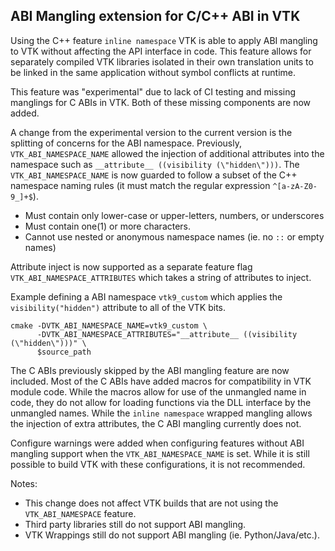 ## ABI Mangling extension for C/C++ ABI in VTK

Using the C++ feature `inline namespace` VTK is able to apply ABI mangling
to VTK without affecting the API interface in code. This feature allows for
separately compiled VTK libraries isolated in their own translation units to
be linked in the same application without symbol conflicts at runtime.

This feature was "experimental" due to lack of  CI testing and
missing manglings for C ABIs in VTK. Both of these missing components are
now added.

A change from the experimental version to the current version is the splitting
of concerns for the ABI namespace. Previously, `VTK_ABI_NAMESPACE_NAME` allowed
the injection of additional attributes into the namespace such as
`__attribute__ ((visibility (\"hidden\")))`. The `VTK_ABI_NAMESPACE_NAME` is now
guarded to follow a subset of the C++ namespace naming rules (it must match the
regular expression `^[a-zA-Z0-9_]+$`).

* Must contain only lower-case or upper-letters, numbers, or underscores
* Must contain one(1) or more characters.
* Cannot use nested or anonymous namespace names (ie. no `::` or empty names)

Attribute inject is now supported as a separate feature flag `VTK_ABI_NAMESPACE_ATTRIBUTES`
which takes a string of attributes to inject.

Example defining a ABI namespace `vtk9_custom` which applies the `visibility("hidden")`
attribute to all of the VTK bits.

```
cmake -DVTK_ABI_NAMESPACE_NAME=vtk9_custom \
      -DVTK_ABI_NAMESPACE_ATTRIBUTES="__attribute__ ((visibility (\"hidden\")))" \
      $source_path
```

The C ABIs previously skipped by the ABI mangling feature are now included.
Most of the C ABIs have added macros for compatibility in VTK module code.
While the macros allow for use of the unmangled name in code, they do not
allow for loading functions via the DLL interface by the unmangled names.
While the `inline namespace` wrapped mangling allows the injection of extra
attributes, the C ABI mangling currently does not.

Configure warnings were added when configuring features without ABI mangling support
when the `VTK_ABI_NAMESPACE_NAME` is set. While it is still possible to build VTK
with these configurations, it is not recommended.

Notes:
* This change does not affect VTK builds that are not using the `VTK_ABI_NAMESPACE` feature.
* Third party libraries still do not support ABI mangling.
* VTK Wrappings still do not support ABI mangling (ie. Python/Java/etc.).
